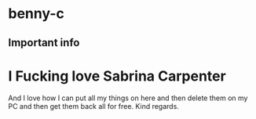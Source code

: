 # benny-c

## Important info

# I Fucking love Sabrina Carpenter

And I love how I can put all my things on here and then delete them on my PC and then get them back all for free. Kind regards.